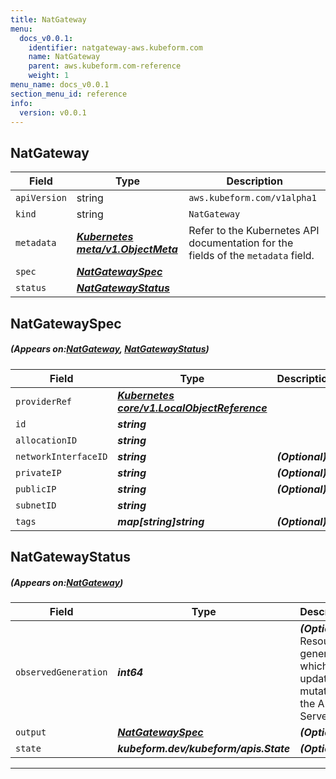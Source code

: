 ```yaml
---
title: NatGateway
menu:
  docs_v0.0.1:
    identifier: natgateway-aws.kubeform.com
    name: NatGateway
    parent: aws.kubeform.com-reference
    weight: 1
menu_name: docs_v0.0.1
section_menu_id: reference
info:
  version: v0.0.1
---
```


## NatGateway
| Field | Type | Description |
| ------ | ----- | ----------- |
| `apiVersion` | string | `aws.kubeform.com/v1alpha1` |
|    `kind` | string | `NatGateway` |
| `metadata` | ***[Kubernetes meta/v1.ObjectMeta](https://kubernetes.io/docs/reference/generated/kubernetes-api/v1.13/#objectmeta-v1-meta)***|Refer to the Kubernetes API documentation for the fields of the `metadata` field.|
| `spec` | ***[NatGatewaySpec](#NatGatewaySpec)***||
| `status` | ***[NatGatewayStatus](#NatGatewayStatus)***||
## NatGatewaySpec
##### (Appears on:[NatGateway](#NatGateway), [NatGatewayStatus](#NatGatewayStatus))
| Field | Type | Description |
| ------ | ----- | ----------- |
| `providerRef` | ***[Kubernetes core/v1.LocalObjectReference](https://kubernetes.io/docs/reference/generated/kubernetes-api/v1.13/#localobjectreference-v1-core)***||
| `id` | ***string***||
| `allocationID` | ***string***||
| `networkInterfaceID` | ***string***| ***(Optional)*** |
| `privateIP` | ***string***| ***(Optional)*** |
| `publicIP` | ***string***| ***(Optional)*** |
| `subnetID` | ***string***||
| `tags` | ***map[string]string***| ***(Optional)*** |
## NatGatewayStatus
##### (Appears on:[NatGateway](#NatGateway))
| Field | Type | Description |
| ------ | ----- | ----------- |
| `observedGeneration` | ***int64***| ***(Optional)*** Resource generation, which is updated on mutation by the API Server.|
| `output` | ***[NatGatewaySpec](#NatGatewaySpec)***| ***(Optional)*** |
| `state` | ***kubeform.dev/kubeform/apis.State***| ***(Optional)*** |
---
